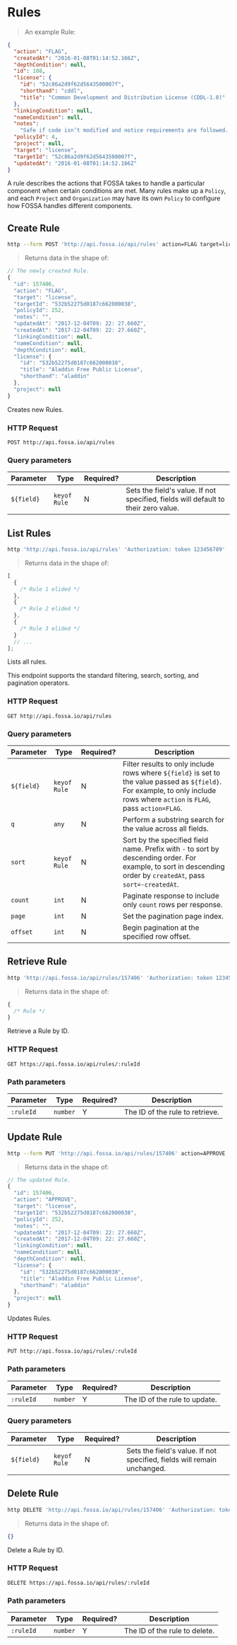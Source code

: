 # Rules

> An example Rule:

```json
{
  "action": "FLAG",
  "createdAt": "2016-01-08T01:14:52.166Z",
  "depthCondition": null,
  "id": 108,
  "license": {
    "id": "52c86a2d9f62d5643500007f",
    "shorthand": "cddl",
    "title": "Common Development and Distribution License (CDDL-1.0)"
  },
  "linkingCondition": null,
  "nameCondition": null,
  "notes":
    "Safe if code isn’t modified and notice requirements are followed. Otherwise, you must state and disclose the source code of modifications/derivative works.",
  "policyId": 4,
  "project": null,
  "target": "license",
  "targetId": "52c86a2d9f62d5643500007f",
  "updatedAt": "2016-01-08T01:14:52.166Z"
}
```

A rule describes the actions that FOSSA takes to handle a particular component
when certain conditions are met. Many rules make up a `Policy`, and each `Project`
and `Organization` may have its own `Policy` to configure how FOSSA handles
different components.

## Create Rule

```bash
http --form POST 'http://api.fossa.io/api/rules' action=FLAG target=license policyId=252 targetId=532b52275d0187c662000038 'Authorization: token 123456789'
```

> Returns data in the shape of:

```js
// The newly created Rule.
{
  "id": 157406,
  "action": "FLAG",
  "target": "license",
  "targetId": "532b52275d0187c662000038",
  "policyId": 252,
  "notes": "",
  "updatedAt": "2017-12-04T09: 22: 27.660Z",
  "createdAt": "2017-12-04T09: 22: 27.660Z",
  "linkingCondition": null,
  "nameCondition": null,
  "depthCondition": null,
  "license": {
    "id": "532b52275d0187c662000038",
    "title": "Aladdin Free Public License",
    "shorthand": "aladdin"
  },
  "project": null
}
```

Creates new Rules.

### HTTP Request

`POST http://api.fossa.io/api/rules`

### Query parameters

| Parameter  | Type         | Required? | Description                                                                        |
| ---------- | ------------ | --------- | ---------------------------------------------------------------------------------- |
| `${field}` | `keyof Rule` | N         | Sets the field's value. If not specified, fields will default to their zero value. |

## List Rules

```bash
http 'http://api.fossa.io/api/rules' 'Authorization: token 123456789'
```

> Returns data in the shape of:

```js
[
  {
    /* Rule 1 elided */
  },
  {
    /* Rule 2 elided */
  },
  {
    /* Rule 3 elided */
  }
  // ...
];
```

Lists all rules.

This endpoint supports the standard filtering, search, sorting, and pagination
operators.

### HTTP Request

`GET http://api.fossa.io/api/rules`

### Query parameters

| Parameter  | Type         | Required? | Description                                                                                                                                                                    |
| ---------- | ------------ | --------- | ------------------------------------------------------------------------------------------------------------------------------------------------------------------------------ |
| `${field}` | `keyof Rule` | N         | Filter results to only include rows where `${field}` is set to the value passed as `${field}`. For example, to only include rows where `action` is `FLAG`, pass `action=FLAG`. |
| `q`        | `any`        | N         | Perform a substring search for the value across all fields.                                                                                                                    |
| `sort`     | `keyof Rule` | N         | Sort by the specified field name. Prefix with `-` to sort by descending order. For example, to sort in descending order by `createdAt`, pass `sort=-createdAt`.                |
| `count`    | `int`        | N         | Paginate response to include only `count` rows per response.                                                                                                                   |
| `page`     | `int`        | N         | Set the pagination page index.                                                                                                                                                 |
| `offset`   | `int`        | N         | Begin pagination at the specified row offset.                                                                                                                                  |

## Retrieve Rule

```bash
http 'http://api.fossa.io/api/rules/157406' 'Authorization: token 123456789'
```

> Returns data in the shape of:

```js
{
  /* Rule */
}
```

Retrieve a Rule by ID.

### HTTP Request

`GET https://api.fossa.io/api/rules/:ruleId`

### Path parameters

| Parameter | Type     | Required? | Description                     |
| --------- | -------- | --------- | ------------------------------- |
| `:ruleId` | `number` | Y         | The ID of the rule to retrieve. |

## Update Rule

```bash
http --form PUT 'http://api.fossa.io/api/rules/157406' action=APPROVE 'Authorization: token 123456789'
```

> Returns data in the shape of:

```js
// The updated Rule.
{
  "id": 157406,
  "action": "APPROVE",
  "target": "license",
  "targetId": "532b52275d0187c662000038",
  "policyId": 252,
  "notes": "",
  "updatedAt": "2017-12-04T09: 22: 27.660Z",
  "createdAt": "2017-12-04T09: 22: 27.660Z",
  "linkingCondition": null,
  "nameCondition": null,
  "depthCondition": null,
  "license": {
    "id": "532b52275d0187c662000038",
    "title": "Aladdin Free Public License",
    "shorthand": "aladdin"
  },
  "project": null
}
```

Updates Rules.

### HTTP Request

`PUT http://api.fossa.io/api/rules/:ruleId`

### Path parameters

| Parameter | Type     | Required? | Description                   |
| --------- | -------- | --------- | ----------------------------- |
| `:ruleId` | `number` | Y         | The ID of the rule to update. |

### Query parameters

| Parameter  | Type         | Required? | Description                                                             |
| ---------- | ------------ | --------- | ----------------------------------------------------------------------- |
| `${field}` | `keyof Rule` | N         | Sets the field's value. If not specified, fields will remain unchanged. |

## Delete Rule

```bash
http DELETE 'http://api.fossa.io/api/rules/157406' 'Authorization: token 123456789'
```

> Returns data in the shape of:

```json
{}
```

Delete a Rule by ID.

### HTTP Request

`DELETE https://api.fossa.io/api/rules/:ruleId`

### Path parameters

| Parameter | Type     | Required? | Description                   |
| --------- | -------- | --------- | ----------------------------- |
| `:ruleId` | `number` | Y         | The ID of the rule to delete. |
